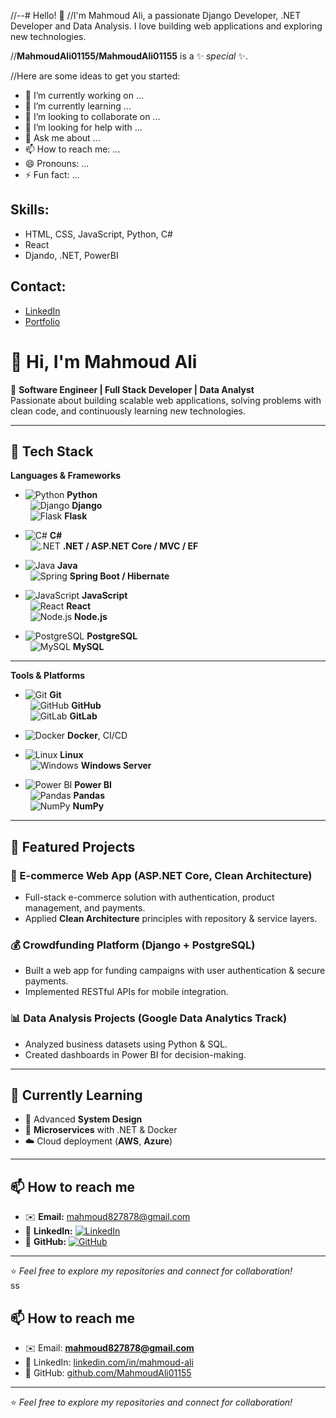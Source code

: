 //--# Hello! 👋
//I'm Mahmoud Ali, a passionate Django Developer, .NET Developer and Data Analysis. I love building web applications and exploring new technologies.


//**MahmoudAli01155/MahmoudAli01155** is a ✨ _special_ ✨.

//Here are some ideas to get you started:

- 🔭 I’m currently working on ...
- 🌱 I’m currently learning ...
- 👯 I’m looking to collaborate on ...
- 🤔 I’m looking for help with ...
- 💬 Ask me about ...
- 📫 How to reach me: ...
- 😄 Pronouns: ...
- ⚡ Fun fact: ...

## Skills:
- HTML, CSS, JavaScript, Python, C#
- React
- Djando, .NET, PowerBI

## Contact:
- [LinkedIn](https://www.linkedin.com/in/mahmoud-ali-ahmed/)
- [Portfolio](https://github.com/MahmoudAli01155)

# 👋 Hi, I'm Mahmoud Ali  

🚀 **Software Engineer | Full Stack Developer | Data Analyst**  
Passionate about building scalable web applications, solving problems with clean code, and continuously learning new technologies.  

---

## 🔧 Tech Stack  

**Languages & Frameworks**  
- ![Python](https://cdn.jsdelivr.net/gh/devicons/devicon/icons/python/python-original.svg) **Python**  
  &nbsp;&nbsp;![Django](https://cdn.jsdelivr.net/gh/devicons/devicon/icons/django/django-plain.svg) **Django**  
  &nbsp;&nbsp;![Flask](https://cdn.jsdelivr.net/gh/devicons/devicon/icons/flask/flask-original.svg) **Flask**  

- ![C#](https://cdn.jsdelivr.net/gh/devicons/devicon/icons/csharp/csharp-original.svg) **C#**  
  &nbsp;&nbsp;![.NET](https://cdn.jsdelivr.net/gh/devicons/devicon/icons/dotnetcore/dotnetcore-original.svg) **.NET / ASP.NET Core / MVC / EF**  

- ![Java](https://cdn.jsdelivr.net/gh/devicons/devicon/icons/java/java-original.svg) **Java**  
  &nbsp;&nbsp;![Spring](https://cdn.jsdelivr.net/gh/devicons/devicon/icons/spring/spring-original.svg) **Spring Boot / Hibernate**  

- ![JavaScript](https://cdn.jsdelivr.net/gh/devicons/devicon/icons/javascript/javascript-original.svg) **JavaScript**  
  &nbsp;&nbsp;![React](https://cdn.jsdelivr.net/gh/devicons/devicon/icons/react/react-original.svg) **React**  
  &nbsp;&nbsp;![Node.js](https://cdn.jsdelivr.net/gh/devicons/devicon/icons/nodejs/nodejs-original.svg) **Node.js**  

- ![PostgreSQL](https://cdn.jsdelivr.net/gh/devicons/devicon/icons/postgresql/postgresql-original.svg) **PostgreSQL**  
  &nbsp;&nbsp;![MySQL](https://cdn.jsdelivr.net/gh/devicons/devicon/icons/mysql/mysql-original.svg) **MySQL**  

---

**Tools & Platforms**  
- ![Git](https://cdn.jsdelivr.net/gh/devicons/devicon/icons/git/git-original.svg) **Git**  
  &nbsp;&nbsp;![GitHub](https://cdn.jsdelivr.net/gh/devicons/devicon/icons/github/github-original.svg) **GitHub**  
  &nbsp;&nbsp;![GitLab](https://cdn.jsdelivr.net/gh/devicons/devicon/icons/gitlab/gitlab-original.svg) **GitLab**  

- ![Docker](https://cdn.jsdelivr.net/gh/devicons/devicon/icons/docker/docker-original.svg) **Docker**, CI/CD  

- ![Linux](https://cdn.jsdelivr.net/gh/devicons/devicon/icons/linux/linux-original.svg) **Linux**  
  &nbsp;&nbsp;![Windows](https://cdn.jsdelivr.net/gh/devicons/devicon/icons/windows8/windows8-original.svg) **Windows Server**  

- ![Power BI](https://img.icons8.com/color/48/power-bi.png) **Power BI**  
  &nbsp;&nbsp;![Pandas](https://cdn.jsdelivr.net/gh/devicons/devicon/icons/pandas/pandas-original.svg) **Pandas**  
  &nbsp;&nbsp;![NumPy](https://cdn.jsdelivr.net/gh/devicons/devicon/icons/numpy/numpy-original.svg) **NumPy**  

---

## 📌 Featured Projects  

### 🛒 E-commerce Web App (ASP.NET Core, Clean Architecture)  
- Full-stack e-commerce solution with authentication, product management, and payments.  
- Applied **Clean Architecture** principles with repository & service layers.  

### 💰 Crowdfunding Platform (Django + PostgreSQL)  
- Built a web app for funding campaigns with user authentication & secure payments.  
- Implemented RESTful APIs for mobile integration.  

### 📊 Data Analysis Projects (Google Data Analytics Track)  
- Analyzed business datasets using Python & SQL.  
- Created dashboards in Power BI for decision-making.  

---

## 🌱 Currently Learning  
- 📐 Advanced **System Design**  
- 🧩 **Microservices** with .NET & Docker  
- ☁️ Cloud deployment (**AWS**, **Azure**)  

---

## 📫 How to reach me  
- ✉️ **Email:** [mahmoud827878@gmail.com](mailto:mahmoud827878@gmail.com)  
- 💼 **LinkedIn:** [![LinkedIn](https://cdn.jsdelivr.net/gh/devicons/devicon/icons/linkedin/linkedin-original.svg)](https://www.linkedin.com/in/mahmoud-ali)  
- 🐙 **GitHub:** [![GitHub](https://cdn.jsdelivr.net/gh/devicons/devicon/icons/github/github-original.svg)](https://github.com/MahmoudAli01155)  

---

⭐️ *Feel free to explore my repositories and connect for collaboration!*  
ss

## 📫 How to reach me  
- ✉️ Email: **mahmoud827878@gmail.com**  
- 💼 LinkedIn: [linkedin.com/in/mahmoud-ali](https://www.linkedin.com/in/mahmoud-ali)  
- 🐙 GitHub: [github.com/MahmoudAli01155](https://github.com/MahmoudAli01155)  

---

⭐️ *Feel free to explore my repositories and connect for collaboration!*  
